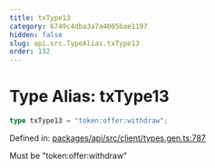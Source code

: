 ```yaml
---
title: txType13
category: 6749c4dba3a7a4005bae1197
hidden: false
slug: api.src.TypeAlias.txType13
order: 132
---
```


# Type Alias: txType13

```ts
type txType13 = "token:offer:withdraw";
```

Defined in: [packages/api/src/client/types.gen.ts:787](https://github.com/zkcloudworker/minatokens-lib/blob/main/packages/api/src/client/types.gen.ts#L787)

Must be "token:offer:withdraw"
